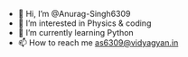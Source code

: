 - 👋 Hi, I’m @Anurag-Singh6309
- 👀 I’m interested in Physics & coding
- 🌱 I’m currently learning Python
- 📫 How to reach me as6309@vidyagyan.in


<!---
Anurag-Singh6309/Anurag-Singh6309 is a ✨ special ✨ repository because its `README.md` (this file) appears on your GitHub profile.
You can click the Preview link to take a look at your changes.
--->
